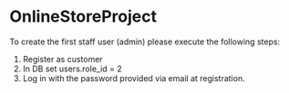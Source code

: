 # OnlineStoreProject
To create the first staff user (admin) please execute the following steps:
1. Register as customer
2. In DB set users.role_id = 2
3. Log in with the password provided via email at registration.

